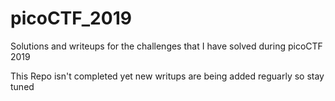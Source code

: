 # picoCTF_2019
Solutions and writeups for the challenges that I have solved during picoCTF 2019

This Repo isn't completed yet new writups are being added reguarly so stay tuned
